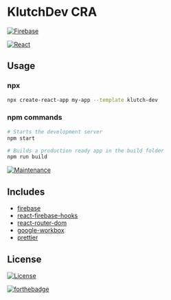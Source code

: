 # KlutchDev CRA

[![Firebase](https://img.shields.io/badge/firebase%20-%23039BE5.svg?&style=for-the-badge&logo=firebase)](https://firebase.com)

[![React](https://img.shields.io/badge/react%20-%2320232a.svg?&style=for-the-badge&logo=react&logoColor=%2361DAFB)](https://reactjs.com)

## Usage

### npx

```sh
npx create-react-app my-app --template klutch-dev
```

### npm commands

```sh
# Starts the development server
npm start

# Builds a production ready app in the build folder
npm run build
```

[![Maintenance](https://img.shields.io/badge/Maintained%3F-yes-green.svg)](https://GitHub.com/Klutchdev/cra-template-klutch-dev/graphs/commit-activity)

## Includes

- [firebase][firebase]
- [react-firebase-hooks][react-firebase-hooks]
- [react-router-dom][react-router-dom]
- [google-workbox][google-workbox]
- [prettier][prettier]

## License

[![License](https://img.shields.io/github/license/Ileriayo/markdown-badges?style=for-the-badge)](./LICENSE)

[![forthebadge](https://forthebadge.com/images/badges/powered-by-netflix.svg)](www.npmjs.com/package/cra-template-klutch-dev)

<!-- prettier-ignore-start -->

[npm]: https://www.npmjs.com/
[node]: https://nodejs.org
[package]: https://www.npmjs.com/package/cra-template-klutch-dev
[version-badge]: https://img.shields.io/npm/v/cra-template-klutch-dev.svg?style=flat-square
[license-badge]: https://img.shields.io/npm/l/rrebase/cra-template-klutch-dev.svg?style=flat-square
[license]: https://github.com/rrebase/cra-template-klutch-dev/blob/master/LICENSE
[react-router-dom]: https://reactrouter.com/web/guides/quick-start
[firebase]: https://firebase.com
[prettier]: https://prettier.io/docs/en/index.html
[react-firebase-hooks]: https://github.com/CSFrequency/react-firebase-hooks
[google-workbox]: https://developers.google.com/web/tools/workbox
